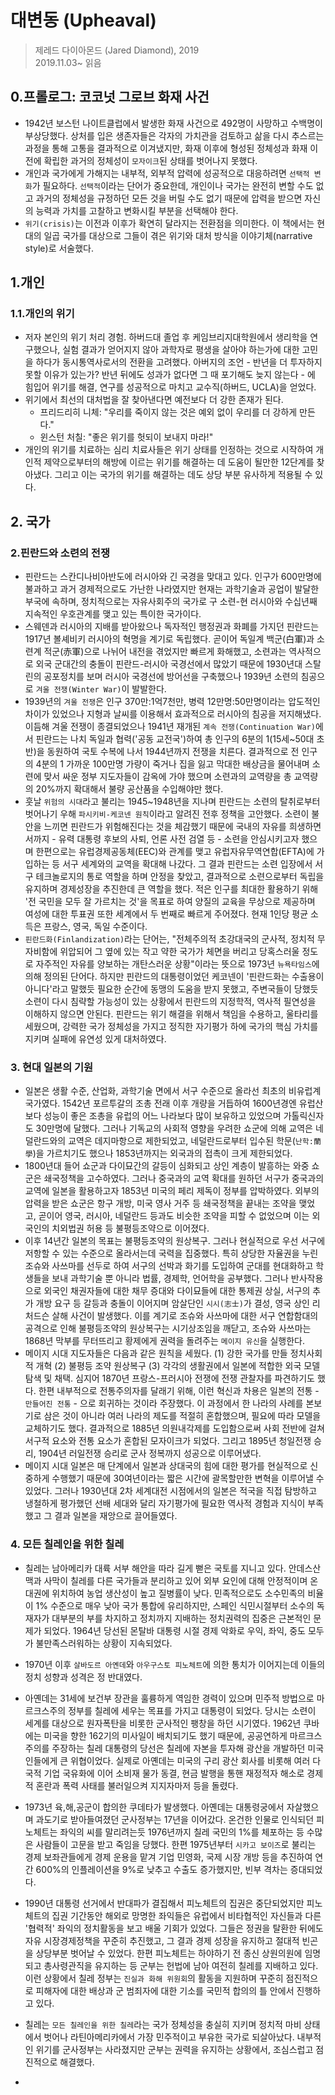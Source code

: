 # 대변동 (Upheaval)
> 제레드 다이아몬드 (Jared Diamond), 2019  
> 2019.11.03~ 읽음

## 0.프롤로그: 코코넛 그로브 화재 사건  
* 1942년 보스턴 나이트클럽에서 발생한 화재 사건으로 492명이 사망하고 수백명이 부상당했다. 상처를 입은 생존자들은 각자의 가치관을 검토하고 삶을 다시 추스르는 과정을 통해 고통을 결과적으로 이겨냈지만, 화재 이후에 형성된 정체성과 화재 이전에 확립한 과거의 정체성이 `모자이크`된 상태를 벗어나지 못했다.
* 개인과 국가에게 가해지는 내부적, 외부적 압력에 성공적으로 대응하려면 `선택적 변화`가 필요하다. `선택적`이라는 단어가 중요한데, 개인이나 국가는 완전히 변할 수도 없고 과거의 정체성을 규정하던 모든 것을 버릴 수도 없기 때문에 압력을 받으면 자신의 능력과 가치를 고찰하고 변화시킬 부분을 선택해야 한다.
* `위기(crisis)`는 이전과 이후가 확연히 달라지는 전환점을 의미한다. 이 책에서는 현대의 일곱 국가를 대상으로 그들이 겪은 위기와 대처 방식을 이야기체(narrative style)로 서술했다.

## 1.개인  
### 1.1.개인의 위기 
* 저자 본인의 위기 처리 경험. 하버드대 졸업 후 케임브리지대학원에서 생리학을 연구했으나, 실험 결과가 얻어지지 않아 과학자로 평생을 살아야 하는가에 대한 고민을 하다가 동시통역사로서의 전환을 고려했다.  아버지의 조언 - 반년을 더 투자하지 못할 이유가 있는가? 반년 뒤에도 성과가 없다면 그 때 포기해도 늦지 않는다 - 에 힘입어 위기를 해결, 연구를 성공적으로 마치고 교수직(하버드, UCLA)을 얻었다.  
* 위기에서 최선의 대처법을 잘 찾아낸다면 예전보다 더 강한 존재가 된다.  
  * 프리드리히 니체: "우리를 죽이지 않는 것은 예외 없이 우리를 더 강하게 만든다."   
  * 윈스턴 처칠: "좋은 위기를 헛되이 보내지 마라!"  
* 개인의 위기를 치료하는 심리 치료사들은 위기 상태를 인정하는 것으로 시작하여 개인적 제약으로부터의 해방에 이르는 위기를 해결하는 데 도움이 될만한 12단계를 찾아냈다. 그리고 이는 국가의 위기를 해결하는 데도 상당 부분 유사하게 적용될 수 있다.  

## 2. 국가
### 2.핀란드와 소련의 전쟁
* 핀란드는 스칸디나비아반도에 러시아와 긴 국경을 맞대고 있다. 인구가 600만명에 불과하고 과거 경제적으로도 가난한 나라였지만 현재는 과학기술과 공업이 발달한 부국에 속하며, 정치적으로는 자유사회주의 국가로 구 소련-현 러시아와 수십년째 지속적인 우호관계를 맺고 있는 특이한 국가이다.  
* 스웨덴과 러시아의 지배를 받아왔으나 독자적인 행정권과 화폐를 가지던 핀란드는 1917년 볼셰비키 러시아의 혁명을 계기로 독립했다. 곧이어 독일계 백군(白軍)과 소련계 적군(赤軍)으로 나뉘어 내전을 겪었지만 빠르게 화해했고, 소련과는 역사적으로 외국 군대간의 충돌이 핀란드-러시아 국경선에서 많았기 때문에 1930년대 스탈린의 공포정치를 보며 러시아 국경선에 방어선을 구축했으나 1939년 소련의 침공으로 `겨울 전쟁(Winter War)`이 발발한다.
* 1939년의 `겨울 전쟁`은 인구 370만:1억7천만, 병력 12만명:50만명이라는 압도적인 차이가 있었으나 지형과 날씨를 이용해서 효과적으로 러시아의 침공을 저지해냈다. 이듬해 겨울 전쟁이 종결되었으나 1941년 재개된 `계속 전쟁(Continuation War)`에서 핀란드는 나치 독일과 협력('공동 교전국')하여 총 인구의 6분의 1(15세~50대 초반)을 동원하여 국토 수복에 나서 1944년까지 전쟁을 치른다. 결과적으로 전 인구의 4분의 1 가까운 100만명 가량이 죽거나 집을 잃고 막대한 배상금을 물어내며 소련에 맞서 싸운 정부 지도자들이 감옥에 가야 했으며 소련과의 교역량을 총 교역량의 20%까지 확대해서 불량 공산품을 수입해야만 했다.
* 훗날 `위험의 시대`라고 불리는 1945~1948년을 지나며 핀란드는 소련의 탈취로부터 벗어나기 우해 `파시키비-케코넨 원칙`이라고 알려진 전후 정책을 고안했다. 소련이 불안을 느끼면 핀란드가 위험해진다는 것을 체감했기 때문에 국내의 자유를 희생하면서까지 - 유력 대통령 후보의 사퇴, 언론 사전 검열 등 - 소련을 안심시키고자 했으며 한편으로는 유럽경제공동체(EEC)와 관계를 맺고 유럽자유무역연합(EFTA)에 가입하는 등 서구 세계와의 교역을 확대해 나갔다. 그 결과 핀란드는 소련 입장에서 서구 테크놀로지의 통로 역할을 하며 안정을 찾았고, 결과적으로 소련으로부터 독립을 유지하며 경제성장을 추진한데 큰 역할을 했다. 적은 인구를 최대한 활용하기 위해 '전 국민을 모두 잘 가르치는 것'을 목표로 하여 양질의 교육을 무상으로 제공하며 여성에 대한 투표권 또한 세계에서 두 번째로 빠르게 주어졌다. 현재 1인당 평균 소득은 프랑스, 영국, 독일 수준이다.
* `핀란드화(Finlandization)`라는 단어는, "전체주의적 초강대국의 군사적, 정치적 무자비함에 위압되어 그 옆에 있는 작고 약한 국가가 체면을 버리고 당혹스러울 정도로 자주적인 자유를 양보하는 개탄스러운 상황"이라는 뜻으로 1973년 `뉴욕타임스`에 의해 정의된 단어다. 하지만 핀란드의 대통령이었던 케코넨이 '핀란드화는 수출용이 아니다'라고 말했듯 필요한 순간에 동맹의 도움을 받지 못했고, 주변국들이 당했듯 소련이 다시 침략할 가능성이 있는 상황에서 핀란드의 지정학적, 역사적 필연성을 이해하지 않으면 안된다. 핀란드는 위기 해결을 위해서 책임을 수용하고, 울타리를 세웠으며, 강력한 국가 정체성을 가지고 정직한 자기평가 하에 국가의 핵심 가치를 지키며 실패에 유연성 있게 대처하였다.

### 3. 현대 일본의 기원  
* 일본은 생활 수준, 산업화, 과학기술 면에서 서구 수준으로 올라선 최초의 비유럽계 국가였다. 1542년 포르투갈의 조총 전래 이후 개량을 거듭하여 1600년경엔 유럽산보다 성능이 좋은 조총을 유럽의 어느 나라보다 많이 보유하고 있었으며 가톨릭신자도 30만명에 달했다. 그러나 기독교의 사회적 영향을 우려한 쇼군에 의해 교역은 네덜란드와의 교역은 데지마항으로 제한되었고, 네덜란드로부터 입수된 학문(`난학:蘭學`)을 가르치기도 했으나 1853년까지는 외국과의 접촉이 크게 제한되었다.  
* 1800년대 들어 쇼군과 다이묘간의 갈등이 심화되고 상인 계층이 발흥하는 와중 쇼군은 쇄국정책을 고수하였다. 그러나 중국과의 교역 확대를 원하던 서구가 중국과의 교역에 일본을 활용하고자 1853년 미국의 페리 제독이 정부를 압박하였다. 외부의 압력을 받은 쇼군은 항구 개방, 미국 영사 거주 등 쇄국정책을 끝내는 조약을 맺었고, 곧이어 영국, 러시아, 네덜란드 등과도 비슷한 조약을 피할 수 없었으며 이는 외국인의 치외법권 허용 등 불평등조약으로 이어졌다. 
* 이후 14년간 일본의 목표는 불평등조약의 원상복구. 그러나 현실적으로 우선 서구에 저항할 수 있는 수준으로 올라서는데 국력을 집중했다. 특히 상당한 자율권을 누린 조슈와 사쓰마를 선두로 하여 서구의 선박과 화기를 도입하여 군대를 현대화하고 학생들을 보내 과학기술 뿐 아니라 법률, 경제학, 언어학을 공부했다. 그러나 반사작용으로 외국인 채권자들에 대한 채무 증대와 다이묘들에 대한 통제권 상실, 서구의 추가 개방 요구 등 갈등과 충돌이 이어지며 암살단인 `시시(志士)`가 결성, 영국 상인 리처드슨 살해 사건이 발생했다. 이를 계기로 조슈와 사쓰마에 대한 서구 연합함대의 공격으로 인해 불평등조약의 원상복구는 시기상조임을 깨닫고, 조슈와 사쓰마는 1868년 막부를 무터뜨리고 황제에게 권력을 돌려주는 `메이지 유신`을 실행한다.  
* 메이지 시대 지도자들은 다음과 같은 원칙을 세웠다. (1) 강한 국가를 만들 정치사회적 개혁 (2) 불평등 조약 원상복구 (3) 각각의 생활권에서 일본에 적합한 외국 모델 탐색 및 채택. 심지어 1870년 프랑스-프러시아 전쟁에 전쟁 관찰자를 파견하기도 했다. 한편 내부적으로 전통주의자를 달래기 위해, 이런 혁신과 차용은 일본의 전통 - `만들어진 전통` - 으로 회귀하는 것이라 주장했다. 이 과정에서 한 나라의 사례를 본보기로 삼은 것이 아니라 여러 나라의 제도를 적절히 혼합했으며, 필요에 따라 모델을 교체하기도 했다. 결과적으로 1885년 의원내각제를 도입함으로써 사회 전반에 걸쳐 서구적 요소와 전통 요소가 혼합된 모자이크가 되었다. 그리고 1895년 청일전쟁 승리, 1904년 러일전쟁 승리로 군사 정복까지 성공으로 이루어냈다.  
* 메이지 시대 일본은 매 단계에서 일본과 상대국의 힘에 대한 평가를 현실적으로 신중하게 수행했기 때문에 30여년이라는 짧은 시간에 괄목할만한 변혁을 이루어낼 수 있었다. 그러나 1930년대 2차 세계대전 시점에서의 일본은 적국을 직접 탐방하고 냉철하게 평가했던 선배 세대와 달리 자기평가에 필요한 역사적 경험과 지식이 부족했고 그 결과 일본을 재앙으로 끌어들였다.  

### 4. 모든 칠레인을 위한 칠레  
* 칠레는 남아메리카 대륙 서부 해안을 따라 길게 뻗은 국토를 지니고 있다. 안데스산맥과 사막이 칠레를 다른 국가들과 분리하고 있어 외부 요인에 대해 안정적이며 온대권에 위치하여 농업 생산성이 높고 질병률이 낮다. 민족적으로도 소수민족의 비율이 1% 수준으로 매우 낮아 국가 통합에 유리하지만, 스페인 식민시절부터 소수의 독재자가 대부분의 부를 차지하고 정치까지 지배하는 정치권력의 집중은 근본적인 문제가 되었다. 1964년 당선된 몬탈바 대통령 시절 경제 악화로 우익, 좌익, 중도 모두가 불만족스러워하는 상황이 지속되었다. 
* 1970년 이후 `살바도르 아옌데`와 `아우구스토 피노체트`에 의한 통치가 이어지는데 이들의 정치 성향과 성격은 정 반대였다.  
* 아옌데는 31세에 보건부 장관을 훌륭하게 역임한 경력이 있으며 민주적 방법으로 마르크스주의 정부를 칠레에 세우는 목표를 가지고 대통령이 되었다. 당시는 소련이 세계를 대상으로 원자폭탄을 비롯한 군사적인 팽창을 하던 시기였다. 1962년 쿠바에는 미국을 향한 162기의 미사일이 배치되기도 했기 때문에, 공공연하게 마르크스주의를 주장하는 칠레 대통령의 당선은 칠레에 자본을 투자해 광산을 개발하던 미국인들에게 큰 위협이었다. 실제로 아옌데는 미국의 구리 광산 회사를 비롯해 여러 다국적 기업 국유화에 이어 소비재 물가 동결, 현금 발행을 통핸 재정적자 해소로 경제적 혼란과 폭력 사태를 불러일으켜 지지자마저 등을 돌렸다.  
* 1973년 육,해,공군이 합의한 쿠데타가 발생했다. 아옌데는 대통령궁에서 자살했으며 과도기로 받아들여졌던 군사정부는 17년을 이어갔다. 온건한 인물로 인식되던 피노체트는 좌익의 씨를 말리려는듯 1976년까지 칠레 국민의 1%를 체포하는 등 수많은 사람들이 고문을 받고 죽임을 당했다. 한편 1975년부터 `시카고 보이즈`로 불리는 경제 보좌관들에게 경제 운용을 맡겨 기업 민영화, 국제 시장 개방 등을 추진하여 연간 600%의 인플레이션을 9%로 낮추고 수출도 증가했지만, 빈부 격차는 증대되었다. 
* 1990년 대통령 선거에서 반대파가 결집해서 피노체트의 집권은 중단되었지만 피노체트의 집권 기간동안 해외로 망명한 좌익들은 유럽에서 비타협적인 자신들과 다른 '협력적' 좌익의 정치활동을 보고 배울 기회가 있었다. 그들은 정권을 탈환한 뒤에도 자유 시장경제정책을 꾸준히 추진했고, 그 결과 경제 성장을 유지하고 절대적 빈곤을 상당부분 벗어날 수 있었다. 한편 피노체트는 하야하기 전 종신 상원의원에 임명되고 총사령관직을 유지하는 등 군부는 헌법에 남아 여전히 칠레를 지배하고 있다. 이런 상황에서 칠레 정부는 `진실과 화해 위원회`의 활동을 지원하며 꾸준히 점진적으로 피해자에 대한 배상과 군 범죄자에 대한 기소를 국민적 합의의 틀 안에서 진행하고 있다. 
* 칠레는 `모든 칠레인을 위한 칠레`라는 국가 정체성을 충실히 지키며 정치적 마비 상태에서 벗어나 라틴아메리카에서 가장 민주적이고 부유한 국가로 되살아났다. 내부적인 위기를 군사정부는 사라졌지만 군부는 권력을 유지하는 상황에서, 조심스럽고 점진적으로 해결했다. 


*

 
